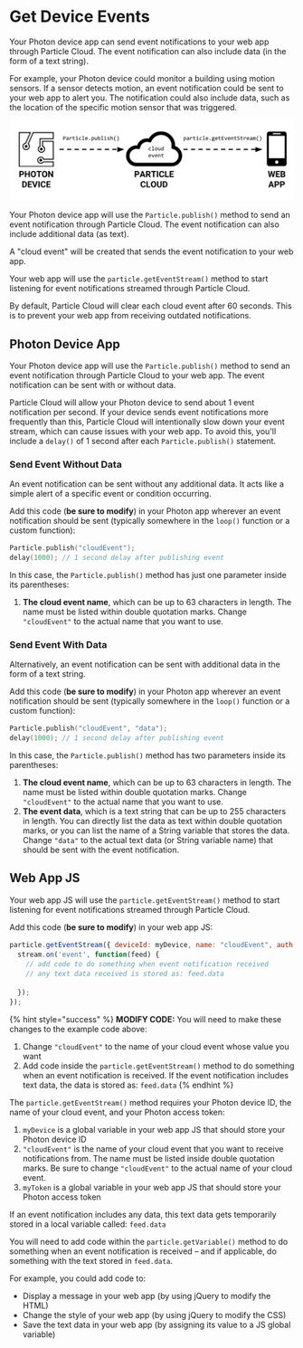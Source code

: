 # Get Device Events

Your Photon device app can send event notifications to your web app through Particle Cloud. The event notification can also include data \(in the form of a text string\).

For example, your Photon device could monitor a building using motion sensors. If a sensor detects motion, an event notification could be sent to your web app to alert you. The notification could also include data, such as the location of the specific motion sensor that was triggered.  


![](../../.gitbook/assets/particle-cloud-event.png)

Your Photon device app will use the `Particle.publish()` method to send an event notification through Particle Cloud. The event notification can also include additional data \(as text\).

A "cloud event" will be created that sends the event notification to your web app.

Your web app will use the `particle.getEventStream()` method to start listening for event notifications streamed through Particle Cloud.

By default, Particle Cloud will clear each cloud event after 60 seconds. This is to prevent your web app from receiving outdated notifications.

## Photon Device App

Your Photon device app will use the `Particle.publish()` method to send an event notification through Particle Cloud to your web app. The event notification can be sent with or without data.

Particle Cloud will allow your Photon device to send about 1 event notification per second. If your device sends event notifications more frequently than this, Particle Cloud will intentionally slow down your event stream, which can cause issues with your web app. To avoid this, you'll include a `delay()` of 1 second after each `Particle.publish()` statement.

### Send Event Without Data

An event notification can be sent without any additional data. It acts like a simple alert of a specific event or condition occurring.

Add this code \(**be sure to modify**\) in your Photon app wherever an event notification should be sent \(typically somewhere in the `loop()` function or a custom function\):

```cpp
Particle.publish("cloudEvent");
delay(1000); // 1 second delay after publishing event
```

In this case, the `Particle.publish()` method has just one parameter inside its parentheses:

1. **The cloud event name**, which can be up to 63 characters in length. The name must be listed within double quotation marks. Change `"cloudEvent"` to the actual name that you want to use.

### Send Event With Data

Alternatively, an event notification can be sent with additional data in the form of a text string.

Add this code \(**be sure to modify**\) in your Photon app wherever an event notification should be sent \(typically somewhere in the `loop()` function or a custom function\):

```cpp
Particle.publish("cloudEvent", "data");
delay(1000); // 1 second delay after publishing event
```

In this case, the `Particle.publish()` method has two parameters inside its parentheses:

1. **The cloud event name**, which can be up to 63 characters in length. The name must be listed within double quotation marks. Change `"cloudEvent"` to the actual name that you want to use.
2. **The event data**, which is a text string that can be up to 255 characters in length. You can directly list the data as text within double quotation marks, or you can list the name of a String variable that stores the data. Change `"data"` to the actual text data \(or String variable name\) that should be sent with the event notification.

## Web App JS

Your web app JS will use the `particle.getEventStream()` method to start listening for event notifications streamed through Particle Cloud.

Add this code \(**be sure to modify**\) in your web app JS:

```javascript
particle.getEventStream({ deviceId: myDevice, name: "cloudEvent", auth: myToken }).then(function(stream) {
  stream.on('event', function(feed) {
    // add code to do something when event notification received
    // any text data received is stored as: feed.data
    
  });
});
```

{% hint style="success" %}
**MODIFY CODE:**  You will need to make these changes to the example code above:

1. Change `"cloudEvent"` to the name of your cloud event whose value you want
2. Add code inside the `particle.getEventStream()` method to do something when an event notification is received. If the event notification includes text data, the data is stored as: `feed.data`
{% endhint %}

The `particle.getEventStream()` method requires your Photon device ID, the name of your cloud event, and your Photon access token:

1. `myDevice` is a global variable in your web app JS that should store your Photon device ID
2. `"cloudEvent"` is the name of your cloud event that you want to receive notifications from. The name must be listed inside double quotation marks. Be sure to change `"cloudEvent"` to the actual name of your cloud event.
3. `myToken` is a global variable in your web app JS that should store your Photon access token

If an event notification includes any data, this text data gets temporarily stored in a local variable called: `feed.data`

You will need to add code within the `particle.getVariable()` method to do something when an event notification is received – and if applicable, do something with the text stored in `feed.data`.

For example, you could add code to:

* Display a message in your web app \(by using jQuery to modify the HTML\)
* Change the style of your web app \(by using jQuery to modify the CSS\)
* Save the text data in your web app \(by assigning its value to a JS global variable\)

